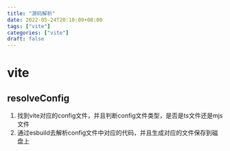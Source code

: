 ```yaml
---
title: "源码解析"
date: 2022-05-24T20:10:09+08:00
tags: ["vite"]
categories: ["vite"]
draft: false
---
```






# vite



## resolveConfig



1. 找到vite对应的config文件，并且判断config文件类型，是否是ts文件还是mjs文件
2. 通过esbuild去解析config文件中对应的代码，并且生成对应的文件保存到磁盘上